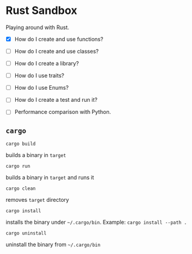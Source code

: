 # Rust Sandbox 
 
 Playing around with Rust.

 - [x] How do I create and use functions?
 - [ ] How do I create and use classes?
 - [ ] How do I create a library?
 - [ ] How do I use traits?
 - [ ] How do I use Enums?
 - [ ] How do I create a test and run it?
 - [ ] Performance comparison with Python.
 

 ## `cargo`

`cargo build`

builds a binary in `target`

 `cargo run`

 builds a binary in `target` and runs it

 `cargo clean`

 removes `target` directory

 `cargo install`

 installs the binary under `~/.cargo/bin`. Example: `cargo install --path .`

 `cargo uninstall`

 uninstall the binary from `~/.cargo/bin`
